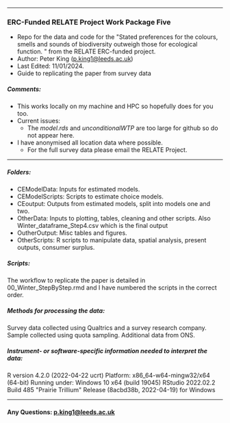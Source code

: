 ------------------------------
### ERC-Funded RELATE Project Work Package Five ####
- Repo for the data and code for the "Stated preferences for the colours, smells and sounds of biodiversity outweigh those for ecological function. " from the RELATE ERC-funded project.
- Author: Peter King (p.king1@leeds.ac.uk)
- Last Edited: 11/01/2024.
- Guide to replicating the paper from survey data


#####  Comments: 
- This works locally on my machine and HPC so hopefully does for you too.
- Current issues: 
  - The *model.rds* and *unconditionalWTP* are too large for github so do not appear here. 
- I have anonymised all location data where possible. 
  - For the full survey data please email the RELATE Project.

------------------------------
##### Folders:
- CEModelData: Inputs for estimated models. 
- CEModelScripts: Scripts to estimate choice models. 
- CEoutput: Outputs from estimated models, split into models one and two. 
- OtherData: Inputs to plotting, tables, cleaning and other scripts. Also Winter_dataframe_Step4.csv which is the final output 
- OutherOutput: Misc tables and figures.  
- OtherScripts: R scripts to manipulate data, spatial analysis, present outputs, consumer surplus.  

##### Scripts:
The workflow to replicate the paper is detailed in 00_Winter_StepByStep.rmd and I have numbered the scripts in the correct order.

##### Methods for processing the data: 
Survey data collected using Qualtrics and a survey research company. Sample collected using quota sampling. Additional data from ONS.

##### Instrument- or software-specific information needed to interpret the data:
R version 4.2.0 (2022-04-22 ucrt)
Platform: x86_64-w64-mingw32/x64 (64-bit)
Running under: Windows 10 x64 (build 19045)
RStudio 2022.02.2 Build 485 "Prairie Trillium" Release (8acbd38b, 2022-04-19) for Windows


------------------------------------------------------------------------

#### Any Questions: [p.king1\@leeds.ac.uk](mailto:p.king1@leeds.ac.uk)
